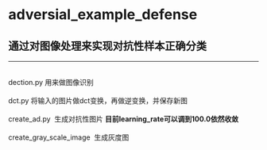 # adversial_example_defense
## 通过对图像处理来实现对抗性样本正确分类
- - -
<br>dection.py  用来做图像识别 </br> 
<br>dct.py  将输入的图片做dct变换，再做逆变换，并保存新图  </br>
<br>create_ad.py  生成对抗性图片  **目前learning_rate可以调到100.0依然收敛**</br>
<br>create_gray_scale_image  生成灰度图</br>
    
